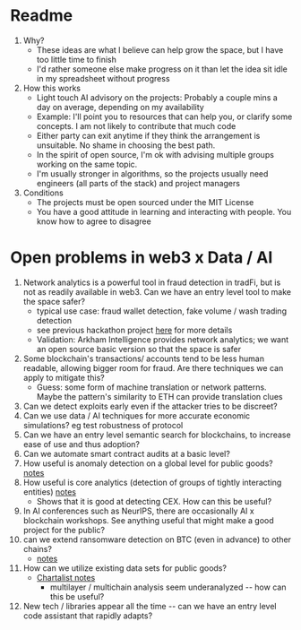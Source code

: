 # Readme

1. Why?
    - These ideas are what I believe can help grow the space, but I have too little time to finish 
    - I'd rather someone else make progress on it than let the idea sit idle in my spreadsheet without progress
1. How this works
    - Light touch AI advisory on the projects: Probably a couple mins a day on average, depending on my availability
    - Example: I'll point you to resources that can help you, or clarify some concepts. I am not likely to contribute that much code
    - Either party can exit anytime if they think the arrangement is unsuitable. No shame in choosing the best path.
    - In the spirit of open source, I'm ok with advising multiple groups working on the same topic. 
    - I'm usually stronger in algorithms, so the projects usually need engineers (all parts of the stack) and project managers
1. Conditions
    - The projects must be open sourced under the MIT License
    - You have a good attitude in learning and interacting with people. You know how to agree to disagree


# Open problems in web3 x Data / AI

1. Network analytics is a powerful tool in fraud detection in tradFi, but is not as readily available in web3. Can we have an entry level tool to make the space safer? 
    - typical use case: fraud wallet detection, fake volume / wash trading detection
    - see previous hackathon project [here](https://github.com/uncommon-insights/Linkalysis_fullstack) for more details
    - Validation: Arkham Intelligence provides network analytics; we want an open source basic version so that the space is safer
1. Some blockchain's transactions/ accounts tend to be less human readable, allowing bigger room for fraud. Are there techniques we can apply to mitigate this?
    - Guess: some form of machine translation or network patterns. Maybe the pattern's similarity to ETH can provide translation clues
1. Can we detect exploits early even if the attacker tries to be discreet?
1. Can we use data / AI techniques for more accurate economic simulations? eg test robustness of protocol
1. Can we have an entry level semantic search for blockchains, to increase ease of use and thus adoption?
1. Can we automate smart contract audits at a basic level?
1. How useful is anomaly detection on a global level for public goods? [notes](https://github.com/uncommon-insights/blockchain-network-analytics#tad)
1. How useful is core analytics (detection of groups of tightly interacting entities) [notes](https://github.com/uncommon-insights/blockchain-network-analytics#alphacore)
    - Shows that it is good at detecting CEX. How can this be useful?
1. In AI conferences such as NeurIPS, there are occasionally AI x blockchain workshops. See anything useful that might make a good project for the public?
1. can we extend ransomware detection on BTC (even in advance) to other chains?
    - [notes](https://github.com/uncommon-insights/blockchain-network-analytics#bcheist)
1. How can we utilize existing data sets for public goods?
    - [Chartalist notes](https://github.com/uncommon-insights/blockchain-network-analytics#chartalist)
        - multilayer / multichain analysis seem underanalyzed -- how can this be useful? 
1. New tech / libraries appear all the time -- can we have an entry level code assistant that rapidly adapts?

